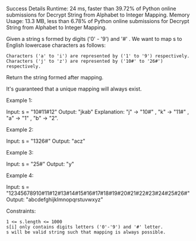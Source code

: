 Success
Details
Runtime: 24 ms, faster than 39.72% of Python online submissions for Decrypt String from Alphabet to Integer Mapping.
Memory Usage: 13.3 MB, less than 6.78% of Python online submissions for Decrypt String from Alphabet to Integer Mapping.

Given a string s formed by digits ('0' - '9') and '#' . We want to map s to English lowercase characters as follows:

    Characters ('a' to 'i') are represented by ('1' to '9') respectively.
    Characters ('j' to 'z') are represented by ('10#' to '26#') respectively. 

Return the string formed after mapping.

It's guaranteed that a unique mapping will always exist.

 

Example 1:

Input: s = "10#11#12"
Output: "jkab"
Explanation: "j" -> "10#" , "k" -> "11#" , "a" -> "1" , "b" -> "2".

Example 2:

Input: s = "1326#"
Output: "acz"

Example 3:

Input: s = "25#"
Output: "y"

Example 4:

Input: s = "12345678910#11#12#13#14#15#16#17#18#19#20#21#22#23#24#25#26#"
Output: "abcdefghijklmnopqrstuvwxyz"

 

Constraints:

    1 <= s.length <= 1000
    s[i] only contains digits letters ('0'-'9') and '#' letter.
    s will be valid string such that mapping is always possible.

